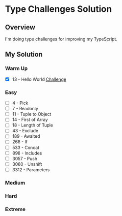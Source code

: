 # Type Challenges Solution

## Overview

I'm doing type challenges for improving my TypeScript.

## My Solution

### Warm Up

- [x] 13 - Hello World [Challenge](https://github.com/type-challenges/type-challenges/blob/main/questions/00013-warm-hello-world/README.md)  

### Easy

- [ ] 4 - Pick
- [ ] 7 - Readonly
- [ ] 11 - Tuple to Object
- [ ] 14 - First of Array
- [ ] 18 - Length of Tuple
- [ ] 43 - Exclude
- [ ] 189 - Awaited
- [ ] 268 - If
- [ ] 533 - Concat
- [ ] 898 - Includes
- [ ] 3057 - Push
- [ ] 3060 - Unshift
- [ ] 3312 - Parameters

### Medium

### Hard

### Extreme
